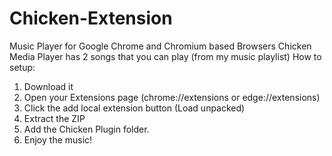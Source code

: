 # Chicken-Extension
Music Player for Google Chrome and Chromium based Browsers
  Chicken Media Player has 2 songs that you can play (from my music playlist) 
 How to setup:

  1. Download it
  2. Open your Extensions page (chrome://extensions or edge://extensions)
  3. Click the add local extension button (Load unpacked)
  4. Extract the ZIP
  5. Add the Chicken Plugin folder.
  6. Enjoy the music!
